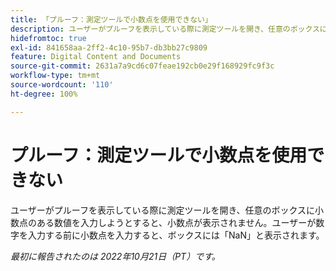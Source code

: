 ```yaml
---
title: 「プルーフ：測定ツールで小数点を使用できない」
description: ユーザーがプルーフを表示している際に測定ツールを開き、任意のボックスに小数点のある数値を入力しようとすると、小数点が表示されません。ユーザーが数字を入力する前に小数点を入力すると、ボックスには NaN と表示されます。
hidefromtoc: true
exl-id: 841658aa-2ff2-4c10-95b7-db3bb27c9809
feature: Digital Content and Documents
source-git-commit: 2631a7a9cd6c07feae192cb0e29f168929fc9f3c
workflow-type: tm+mt
source-wordcount: '110'
ht-degree: 100%

---
```


# プルーフ：測定ツールで小数点を使用できない

<!--Requested article.This article is on the WF and WFP TOC. -->

ユーザーがプルーフを表示している際に測定ツールを開き、任意のボックスに小数点のある数値を入力しようとすると、小数点が表示されません。ユーザーが数字を入力する前に小数点を入力すると、ボックスには「NaN」と表示されます。

_最初に報告されたのは 2022年10月21日（PT）です。_
